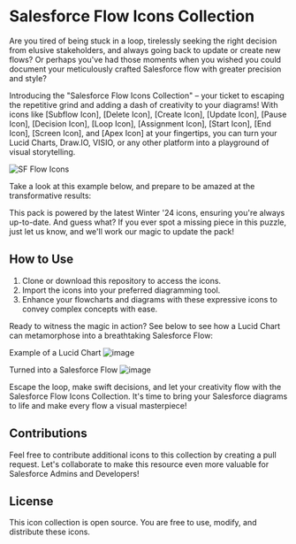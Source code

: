 # Salesforce Flow Icons Collection




Are you tired of being stuck in a loop, tirelessly seeking the right decision from elusive stakeholders, and always going back to update or create new flows? Or perhaps you've had those moments when you wished you could document your meticulously crafted Salesforce flow with greater precision and style?

Introducing the "Salesforce Flow Icons Collection" – your ticket to escaping the repetitive grind and adding a dash of creativity to your diagrams! With icons like [Subflow Icon], [Delete Icon], [Create Icon], [Update Icon], [Pause Icon], [Decision Icon], [Loop Icon], [Assignment Icon], [Start Icon], [End Icon], [Screen Icon], and [Apex Icon] at your fingertips, you can turn your Lucid Charts, Draw.IO, VISIO, or any other platform into a playground of visual storytelling.

![SF Flow Icons](https://github.com/AndyHaas/SFDX_Flow_Icons/assets/22582720/ef41d3df-f76a-4499-8449-20561e3cd794)


Take a look at this example below, and prepare to be amazed at the transformative results:

This pack is powered by the latest Winter '24 icons, ensuring you're always up-to-date. And guess what? If you ever spot a missing piece in this puzzle, just let us know, and we'll work our magic to update the pack!

## How to Use

1. Clone or download this repository to access the icons.
2. Import the icons into your preferred diagramming tool.
3. Enhance your flowcharts and diagrams with these expressive icons to convey complex concepts with ease.

Ready to witness the magic in action? See below to see how a Lucid Chart can metamorphose into a breathtaking Salesforce Flow:

Example of a Lucid Chart
![image](https://github.com/AndyHaas/SFDX_Flow_Icons/assets/22582720/92aacc2d-fb20-436a-b350-1adfe620c0de)

Turned into a Salesforce Flow
![image](https://github.com/AndyHaas/SFDX_Flow_Icons/assets/22582720/8d6edb91-36a6-4b14-89a4-eaadb71c06f4)

Escape the loop, make swift decisions, and let your creativity flow with the Salesforce Flow Icons Collection. It's time to bring your Salesforce diagrams to life and make every flow a visual masterpiece!

## Contributions

Feel free to contribute additional icons to this collection by creating a pull request. Let's collaborate to make this resource even more valuable for Salesforce Admins and Developers!

## License

This icon collection is open source. You are free to use, modify, and distribute these icons.
